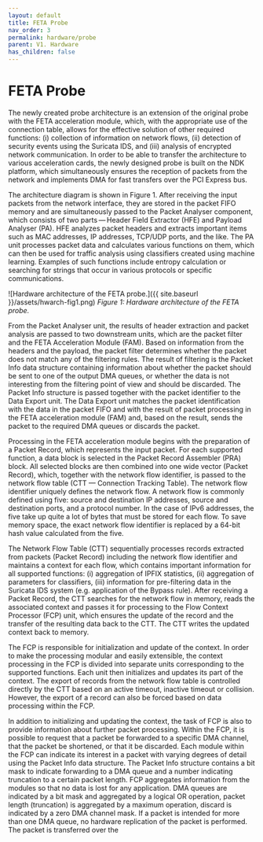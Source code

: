 ```yaml
---
layout: default
title: FETA Probe
nav_order: 3
permalink: hardware/probe
parent: V1. Hardware
has_children: false
---
```


# FETA Probe

The newly created probe architecture is an extension of the original probe with the FETA acceleration module, which, with the appropriate use of the connection table, allows for the effective solution of other required functions: (i) collection of information on network flows, (ii) detection of security events using the Suricata IDS, and (iii) analysis of encrypted network communication. In order to be able to transfer the architecture to various acceleration cards, the newly designed probe is built on the NDK platform, which simultaneously ensures the reception of packets from the network and implements DMA for fast transfers over the PCI Express bus.

The architecture diagram is shown in Figure 1. After receiving the input packets from the network interface, they are stored in the packet FIFO memory and are simultaneously passed to the Packet Analyser component, which consists of two parts — Header Field Extractor (HFE) and Payload Analyser (PA). HFE analyzes packet headers and extracts important items such as MAC addresses, IP addresses, TCP/UDP ports, and the like. The PA unit processes packet data and calculates various functions on them, which can then be used for traffic analysis using classifiers created using machine learning. Examples of such functions include entropy calculation or searching for strings that occur in various protocols or specific communications.

![Hardware architecture of the FETA probe.]({{ site.baseurl }}/assets/hwarch-fig1.png)
*Figure 1: Hardware architecture of the FETA probe.*

From the Packet Analyser unit, the results of header extraction and packet analysis are passed to two downstream units, which are the packet filter and the FETA Acceleration Module (FAM). Based on information from the headers and the payload, the packet filter determines whether the packet does not match any of the filtering rules. The result of filtering is the Packet Info data structure containing information about whether the packet should be sent to one of the output DMA queues, or whether the data is not interesting from the filtering point of view and should be discarded. The Packet Info structure is passed together with the packet identifier to the Data Export unit. The Data Export unit matches the packet identification with the data in the packet FIFO and with the result of packet processing in the FETA acceleration module (FAM) and, based on the result, sends the packet to the required DMA queues or discards the packet.

Processing in the FETA acceleration module begins with the preparation of a Packet Record, which represents the input packet. For each supported function, a data block is selected in the Packet Record Assembler (PRA) block. All selected blocks are then combined into one wide vector (Packet Record), which, together with the network flow identifier, is passed to the network flow table (CTT — Connection Tracking Table). The network flow identifier uniquely defines the network flow. A network flow is commonly defined using five: source and destination IP addresses, source and destination ports, and a protocol number. In the case of IPv6 addresses, the five take up quite a lot of bytes that must be stored for each flow. To save memory space, the exact network flow identifier is replaced by a 64-bit hash value calculated from the five.

The Network Flow Table (CTT) sequentially processes records extracted from packets (Packet Record) including the network flow identifier and maintains a context for each flow, which contains important information for all supported functions: (i) aggregation of IPFIX statistics, (ii) aggregation of parameters for classifiers, (iii) information for pre-filtering data in the Suricata IDS system (e.g. application of the Bypass rule). After receiving a Packet Record, the CTT searches for the network flow in memory, reads the associated context and passes it for processing to the Flow Context Processor (FCP) unit, which ensures the update of the record and the transfer of the resulting data back to the CTT. The CTT writes the updated context back to memory.

The FCP is responsible for initialization and update of the context. In order to make the processing modular and easily extensible, the context processing in the FCP is divided into separate units corresponding to the supported functions. Each unit then initializes and updates its part of the context. The export of records from the network flow table is controlled directly by the CTT based on an active timeout, inactive timeout or collision. However, the export of a record can also be forced based on data processing within the FCP.

In addition to initializing and updating the context, the task of FCP is also to provide information about further packet processing. Within the FCP, it is possible to request that a packet be forwarded to a specific DMA channel, that the packet be shortened, or that it be discarded. Each module within the FCP can indicate its interest in a packet with varying degrees of detail using the Packet Info data structure. The Packet Info structure contains a bit mask to indicate forwarding to a DMA queue and a number indicating truncation to a certain packet length. FCP aggregates information from the modules so that no data is lost for any application. DMA queues are indicated by a bit mask and aggregated by a logical OR operation, packet length (truncation) is aggregated by a maximum operation, discard is indicated by a zero DMA channel mask. If a packet is intended for more than one DMA queue, no hardware replication of the packet is performed. The packet is transferred over the
